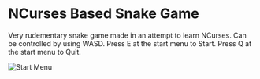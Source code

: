 # NCurses Based Snake Game
Very rudementary snake game made in an attempt to learn NCurses.
Can be controlled by using WASD.
Press E at the start menu to Start.
Press Q at the start menu to Quit.

![Start Menu]("https://github.com/viniciusbrit/sort-of-useful-code/snaek/images/start,gif")
